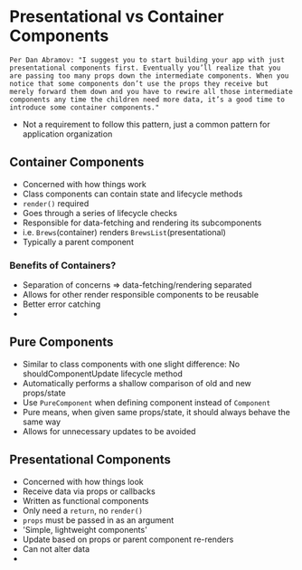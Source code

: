 # Presentational vs Container Components

`Per Dan Abramov: "I suggest you to start building your app with just presentational components first. Eventually you’ll realize that you are passing too many props down the intermediate components. When you notice that some components don’t use the props they receive but merely forward them down and you have to rewire all those intermediate components any time the children need more data, it’s a good time to introduce some container components."`

- Not a requirement to follow this pattern, just a common pattern for application organization

## Container Components

- Concerned with how things work
- Class components can contain state and lifecycle methods
- `render()` required
- Goes through a series of lifecycle checks
- Responsible for data-fetching and rendering its subcomponents
- i.e. `Brews`(container) renders `BrewsList`(presentational)
- Typically a parent component


### Benefits of Containers?

- Separation of concerns => data-fetching/rendering separated
- Allows for other render responsible components to be reusable
- Better error catching
- 

## Pure Components

- Similar to class components with one slight difference: No shouldComponentUpdate lifecycle method
- Automatically performs a shallow comparison of old and new props/state
- Use `PureComponent` when defining component instead of `Component`
- Pure means, when given same props/state, it should always behave the same way
- Allows for unnecessary updates to be avoided  

## Presentational Components

- Concerned with how things look
- Receive data via props or callbacks
- Written as functional components
- Only need a `return`, no `render()`
- `props` must be passed in as an argument
- 'Simple, lightweight components'
- Update based on props or parent component re-renders
- Can not alter data
- 